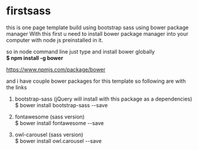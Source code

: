 # firstsass
this is one page template build using bootstrap sass using bower package manager
With this first u need to install bower package manager into your computer
with node js preinstalled in it.

so in node command line just type and install bower globally
<br/>
<strong>$ npm install -g bower</strong>

https://www.npmjs.com/package/bower

and i have couple bower packages for this template so following are with 
the links

1. bootstrap-sass (jQuery will install with this package as a dependencies) <br/>
$ bower install bootstrap-sass --save


2. fontawesome (sass version) <br/>
$ bower install fontawesome --save


3. owl-carousel (sass version) <br/>
$ bower install  owl.carousel --save
